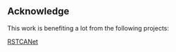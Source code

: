Acknowledge
---
This work is benefiting a lot from the following projects:

[RSTCANet](https://github.com/xingwz/RSTCANet)
